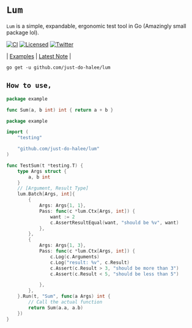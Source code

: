 
# **`Lum`**

`Lum` is a simple, expandable, ergonomic test tool in Go (Amazingly small package lol).

[![CI][ci-badge]][ci-url]
[![Licensed][license-badge]][license-url]
[![Twitter][twitter-badge]][twitter-url]

[ci-badge]: https://github.com/just-do-halee/lum/actions/workflows/ci.yml/badge.svg
[license-badge]: https://img.shields.io/github/license/just-do-halee/lum?labelColor=383636
[twitter-badge]: https://img.shields.io/twitter/follow/do_halee?style=flat&logo=twitter&color=4a4646&labelColor=333131&label=just-do-halee
[ci-url]: https://github.com/just-do-halee/lum/actions
[twitter-url]: https://twitter.com/do_halee
[license-url]: https://github.com/just-do-halee/lum

| [Examples](./examples/) | [Latest Note](./CHANGELOG.md) |

```shell
go get -u github.com/just-do-halee/lum
```

## **`How to use,`**

```go
package example

func Sum(a, b int) int { return a + b }
```

```go
package example

import (
	"testing"

	"github.com/just-do-halee/lum"
)

func TestSum(t *testing.T) {
	type Args struct {
		a, b int
	}
	// [Argument, Result Type]
	lum.Batch[Args, int]{
		{
			Args: Args{1, 1},
			Pass: func(c *lum.Ctx[Args, int]) {
				want := 2
				c.AssertResultEqual(want, "should be %v", want)
			},
		},
		{
			Args: Args{1, 3},
			Pass: func(c *lum.Ctx[Args, int]) {
				c.Log(c.Arguments)
				c.Log("result: %v", c.Result)
				c.Assert(c.Result > 3, "should be more than 3")
				c.Assert(c.Result < 5, "should be less than 5")

			},
		},
	}.Run(t, "Sum", func(a Args) int {
		// Call the actual function
		return Sum(a.a, a.b)
	})
}
```
